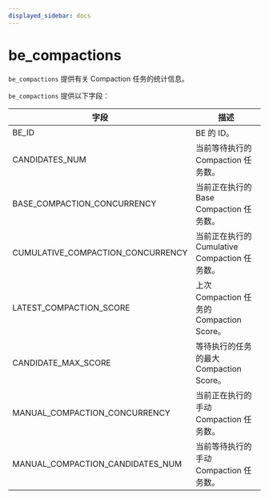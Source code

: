 ```yaml
---
displayed_sidebar: docs
---
```


# be_compactions

`be_compactions` 提供有关 Compaction 任务的统计信息。

`be_compactions` 提供以下字段：

| **字段**                          | **描述**                                      |
| --------------------------------- | --------------------------------------------- |
| BE_ID                             | BE 的 ID。                                    |
| CANDIDATES_NUM                    | 当前等待执行的 Compaction 任务数。            |
| BASE_COMPACTION_CONCURRENCY       | 当前正在执行的 Base Compaction 任务数。       |
| CUMULATIVE_COMPACTION_CONCURRENCY | 当前正在执行的 Cumulative Compaction 任务数。 |
| LATEST_COMPACTION_SCORE           | 上次 Compaction 任务的 Compaction Score。     |
| CANDIDATE_MAX_SCORE               | 等待执行的任务的最大 Compaction Score。       |
| MANUAL_COMPACTION_CONCURRENCY     | 当前正在执行的手动 Compaction 任务数。        |
| MANUAL_COMPACTION_CANDIDATES_NUM  | 当前等待执行的手动 Compaction 任务数。        |
